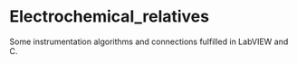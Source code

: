 # Electrochemical_relatives
Some instrumentation algorithms and connections fulfilled in LabVIEW and C.
